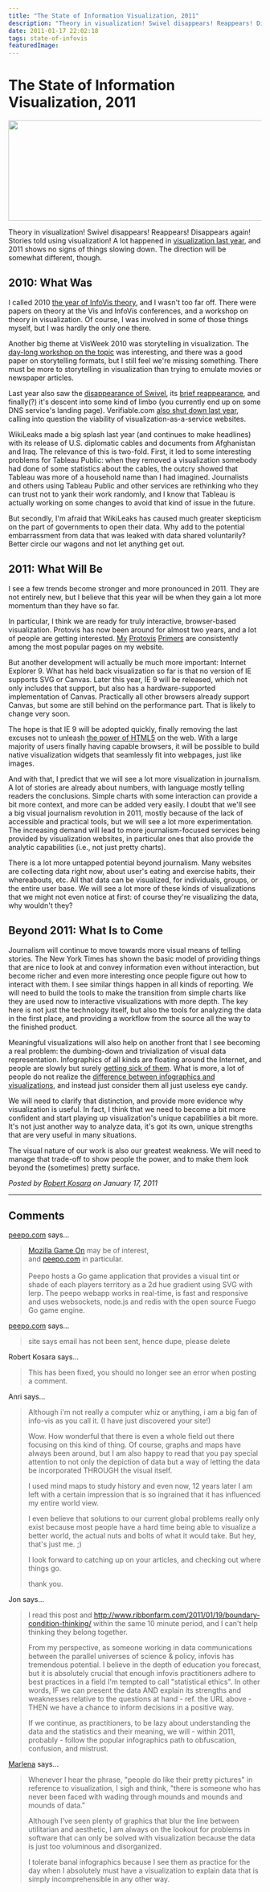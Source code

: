 ```yaml
---
title: "The State of Information Visualization, 2011"
description: "Theory in visualization! Swivel disappears! Reappears! Disappears again! Stories told using visualization! A lot happened in visualization last year, and 2011 shows no signs of things slowing down. The direction will be somewhat different, though."
date: 2011-01-17 22:02:18
tags: state-of-infovis
featuredImage:
---
```


# The State of Information Visualization, 2011

<p class="img"><a href="http://eagereyes.org/blog/2011/state-of-infovis-2011"><img alt="" src="http://eagereyes.org/media/2011/theory.png" width="600" height="200" /></a></p>
Theory in visualization! Swivel disappears! Reappears! Disappears again! Stories told using visualization! A lot happened in <a href="http://eagereyes.org/blog/2010/state-of-infovis-2010">visualization last year</a>, and 2011 shows no signs of things slowing down. The direction will be somewhat different, though.

## 2010: What Was

I called 2010 <a href="http://eagereyes.org/blog/2010/the-year-of-infovis-theory">the year of InfoVis theory</a>, and I wasn't too far off. There were papers on theory at the Vis and InfoVis conferences, and a workshop on theory in visualization. Of course, I was involved in some of those things myself, but I was hardly the only one there.

Another big theme at VisWeek 2010 was storytelling in visualization. The <a href="http://thevcl.com/storytelling/" target="_blank">day-long workshop on the topic</a> was interesting, and there was a good paper on storytelling formats, but I still feel we're missing something. There must be more to storytelling in visualization than trying to emulate movies or newspaper articles.

Last year also saw the <a href="http://eagereyes.org/criticism/the-rise-and-fall-of-swivel">disappearance of Swivel</a>, its <a href="http://eagereyes.org/criticism/swivel-part-2-solving-a-single-problem">brief reappearance</a>, and finally(?) it's descent into some kind of limbo (you currently end up on some DNS service's landing page). Verifiable.com <a href="http://eagereyes.org/blog/2010/end-of-verifiable-com">also shut down last year</a>, calling into question the viability of visualization-as-a-service websites.

WikiLeaks made a big splash last year (and continues to make headlines) with its release of U.S. diplomatic cables and documents from Afghanistan and Iraq. The relevance of this is two-fold. First, it led to some interesting problems for Tableau Public: when they removed a visualization somebody had done of some statistics about the cables, the outcry showed that Tableau was more of a household name than I had imagined. Journalists and others using Tableau Public and other services are rethinking who they can trust not to yank their work randomly, and I know that Tableau is actually working on some changes to avoid that kind of issue in the future.

But secondly, I'm afraid that WikiLeaks has caused much greater skepticism on the part of governments to open their data. Why add to the potential embarrassment from data that was leaked with data shared voluntarily? Better circle our wagons and not let anything get out.

## 2011: What Will Be

I see a few trends become stronger and more pronounced in 2011. They are not entirely new, but I believe that this year will be when they gain a lot more momentum than they have so far.

In particular, I think we are ready for truly interactive, browser-based visualization. Protovis has now been around for almost two years, and a lot of people are getting interested. <a href="http://eagereyes.org/tutorials/protovis-primer-part-1">My</a> <a href="http://eagereyes.org/tutorials/protovis-primer-part-2">Protovis</a> <a href="http://eagereyes.org/tutorials/protovis-primer-part-3">Primers</a> are consistently among the most popular pages on my website.

But another development will actually be much more important: Internet Explorer 9. What has held back visualization so far is that no version of IE supports SVG or Canvas. Later this year, IE 9 will be released, which not only includes that support, but also has a hardware-supported implementation of Canvas. Practically all other browsers already support Canvas, but some are still behind on the performance part. That is likely to change very soon.

The hope is that IE 9 will be adopted quickly, finally removing the last excuses not to unleash <a href="http://eagereyes.org/blog/2010/html5-and-visualization-on-the-web">the power of HTML5</a> on the web. With a large majority of users finally having capable browsers, it will be possible to build native visualization widgets that seamlessly fit into webpages, just like images.

And with that, I predict that we will see a lot more visualization in journalism. A lot of stories are already about numbers, with language mostly telling readers the conclusions. Simple charts with some interaction can provide a bit more context, and more can be added very easily. I doubt that we'll see a big visual journalism revolution in 2011, mostly because of the lack of accessible and practical tools, but we will see a lot more experimentation. The increasing demand will lead to more journalism-focused services being provided by visualization websites, in particular ones that also provide the analytic capabilities (i.e., not just pretty charts).

There is a lot more untapped potential beyond journalism. Many websites are collecting data right now, about user's eating and exercise habits, their whereabouts, etc. All that data can be visualized, for individuals, groups, or the entire user base. We will see a lot more of these kinds of visualizations that we might not even notice at first: of course they're visualizing the data, why wouldn't they?

## Beyond 2011: What Is to Come

Journalism will continue to move towards more visual means of telling stories. The New York Times has shown the basic model of providing things that are nice to look at and convey information even without interaction, but become richer and even more interesting once people figure out how to interact with them. I see similar things happen in all kinds of reporting. We will need to build the tools to make the transition from simple charts like they are used now to interactive visualizations with more depth. The key here is not just the technology itself, but also the tools for analyzing the data in the first place, and providing a workflow from the source all the way to the finished product.

Meaningful visualizations will also help on another front that I see becoming a real problem: the dumbing-down and trivialization of visual data representation. Infographics of all kinds are floating around the Internet, and people are slowly but surely <a href="http://www.noahbrier.com/archives/2011/01/on_infographics.php" target="_blank">getting sick of them</a>. What is more, a lot of people do not realize the <a href="http://eagereyes.org/blog/2010/the-difference-between-infographics-and-visualization">difference between infographics and visualizations</a>, and instead just consider them all just useless eye candy.

We will need to clarify that distinction, and provide more evidence why visualization is useful. In fact, I think that we need to become a bit more confident and start playing up visualization's unique capabilities a bit more. It's not just another way to analyze data, it's got its own, unique strengths that are very useful in many situations.

The visual nature of our work is also our greatest weakness. We will need to manage that trade-off to show people the power, and to make them look beyond the (sometimes) pretty surface.


_Posted by <a href="/about">Robert Kosara</a> on January 17, 2011_


<aside class="comments">

---
## Comments

<a href="http://www.peepo.com" rel="nofollow noopener" target="_blank">peepo.com</a> says…
>	<a href="http://gaming.mozillalabs.com/">Mozilla Game On</a> may be of interest,<br> and <a href="http://www.peepo.com">peepo.com</a> in particular.<br><br>Peepo hosts a Go game application that provides a visual tint or shade of each players territory as a 2d hue gradient using SVG with lerp. The peepo webapp works in real-time, is fast and responsive and uses websockets, node.js and redis with the open source Fuego Go game engine.

<a href="http://www.peepo.com" rel="nofollow noopener" target="_blank">peepo.com</a> says…
>	site says email has not been sent, hence dupe, please delete

Robert Kosara says…
>	This has been fixed, you should no longer see an error when posting a comment.

Anri says…
>	Although i'm not really a computer whiz or anything, i am a big fan of info-vis as you call it.  (I have just discovered your site!)
>	
>	Wow. How wonderful that there is even a whole field out there focusing on this kind of thing. Of course, graphs and maps have always been around, but I am also happy to read that you pay special attention to not only the depiction of data but a way of letting the data be incorporated THROUGH the visual itself.
>	
>	I used mind maps to study history and even now, 12 years later I am left with a certain impression that is so ingrained that it has influenced my entire world view. 
>	
>	I even believe that solutions to our current global problems really only exist because most people have a hard time being able to visualize a better world, the actual nuts and bolts of what it would take. But hey, that's just me. ;) 
>	
>	I look forward to catching up on your articles, and checking out where things go.
>	
>	thank you.

Jon says…
>	I read this post and http://www.ribbonfarm.com/2011/01/19/boundary-condition-thinking/ within the same 10 minute period, and I can't help thinking they belong together.
>	
>	From my perspective, as someone working in data communications between the parallel universes of science & policy, infovis has tremendous potential. I believe in the depth of education you forecast, but it is absolutely crucial that enough infovis practitioners adhere to best practices in a field I'm tempted to call "statistical ethics". In other words, IF we can present the data AND explain its strengths and weaknesses relative to the questions at hand - ref. the URL above - THEN we have a chance to inform decisions in a positive way.
>	
>	If we continue, as practitioners, to be lazy about understanding the data and the statistics and their meaning, we will - within 2011, probably - follow the popular infographics path to obfuscation, confusion, and mistrust.

<a href="http://marlenacompton.com" rel="nofollow noopener" target="_blank">Marlena</a> says…
>	Whenever I hear the phrase, "people do like their pretty pictures" in reference to visualization, I sigh and think, "there is someone who has never been faced with wading through mounds and mounds and mounds of data."  
>	
>	Although I've seen plenty of graphics that blur the line between utilitarian and aesthetic, I am always on the lookout for problems in software that can only be solved with visualization because the data is just too voluminous and disorganized.  
>	
>	I tolerate banal infographics because I see them as practice for the day when I absolutely must have a visualization to explain data that is simply incomprehensible in any other way.

</aside>

